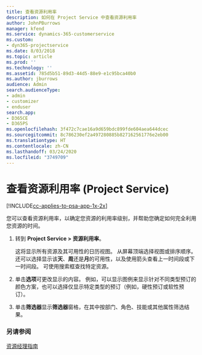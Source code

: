 ```yaml
---
title: 查看资源利用率
description: 如何在 Project Service 中查看资源利用率
author: JohnPBurrows
manager: kfend
ms.service: dynamics-365-customerservice
ms.custom:
- dyn365-projectservice
ms.date: 8/03/2018
ms.topic: article
ms.prod: ''
ms.technology: ''
ms.assetid: 785d5b51-89d3-44d5-88e9-e1c95bca40b0
ms.author: jburrows
audience: Admin
search.audienceType:
- admin
- customizer
- enduser
search.app:
- D365CE
- D365PS
ms.openlocfilehash: 3f472c7cae16a9d659bdc899fde604aea644dcec
ms.sourcegitcommit: 8c786230ef2a497280885b827162561776e2eb00
ms.translationtype: HT
ms.contentlocale: zh-CN
ms.lasthandoff: 03/24/2020
ms.locfileid: "3749709"
---
```

# <a name="view-resource-utilization-project-service"></a>查看资源利用率 (Project Service)

[!INCLUDE[cc-applies-to-psa-app-1x-2x](../includes/cc-applies-to-psa-app-1x-2x.md)]

您可以查看资源利用率，以确定您资源的利用率级别，并帮助您确定如何完全利用您资源的时间。  
  
1. 转到 **Project Service > 资源利用率**。 

     这将显示所有资源及其可用性的日历视图。 从屏幕顶端选择视图或排序顺序。 还可以选择显示该**天**、**周**还是**月**的可用性，以及使用箭头查看上一时间段或下一时间段。 可使用搜索框查找特定资源。      
  
2. 单击**选项**可更改显示的内容。 例如，可以显示图例来显示针对不同类型预订的颜色方案，也可以选择仅显示特定类型的预订（例如，硬性预订或软性预订）。  

3. 单击**筛选器**显示**筛选器**窗格，在其中按部门、角色、技能或其他属性筛选结果。  
  
### <a name="see-also"></a>另请参阅  
 [资源经理指南](../project-service/resource-manager-guide.md)
